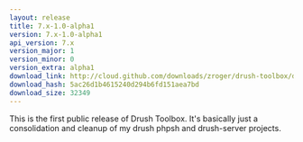 ```yaml
---
layout: release
title: 7.x-1.0-alpha1
version: 7.x-1.0-alpha1
api_version: 7.x
version_major: 1
version_minor: 0
version_extra: alpha1
download_link: http://cloud.github.com/downloads/zroger/drush-toolbox/drush-toolbox-7.x-1.0-alpha1.tgz
download_hash: 5ac26d1b4615240d294b6fd151aea7bd
download_size: 32349
---
```


This is the first public release of Drush Toolbox.  It's basically just a 
consolidation and cleanup of my drush phpsh and drush-server projects.